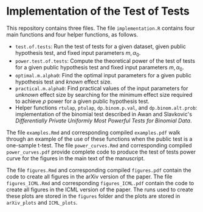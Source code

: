 # Implementation of the Test of Tests

This repository contains three files. The file `implementation.R` contains four main functions and four helper functions, as follows.
* `test.of.tests`: Run the test of tests for a given dataset, given public hypothesis test, and fixed input parameters $m, \alpha_0$.
* `power.test.of.tests`: Compute the theoretical power of the test of tests for a given public hypothesis test and fixed input parameters $m,\alpha_0$.
* `optimal.m.alpha0`: Find the optimal input parameters for a given public hypothesis test and *known* effect size.
* `practical.m.alpha0`: Find practical values of the input parameters for *unknown* effect size by searching for the minimum effect size required to achieve $\rho$ power for a given public hypothesis test.
* Helper functions `rtulap`, `ptulap`, `dp.binom.p.val`, and `dp.binom.alt.prob`: implementation of the binomial test described in Awan and Slavkovic's *Differentially Private Uniformly Most Powerful Tests for Binomial Data*.

The file `examples.Rmd` and corresponding compiled `examples.pdf` walk through an example of the use of these functions when the public test is a one-sample t-test. The file `power_curves.Rmd` and corresponding compiled `power_curves.pdf` provide complete code to produce the test of tests power curve for the figures in the main text of the manuscript.

The file `figures.Rmd` and corresponding compiled `figures.pdf` contain the code to create all figures in the arXiv version of the paper. The file `figures_ICML.Rmd` and corresponding `figures_ICML.pdf` contain the code to create all figures in the ICML version of the paper. The runs used to create these plots are stored in the `figures` folder and the plots are stored in `arXiv_plots` and `ICML_plots`. 
